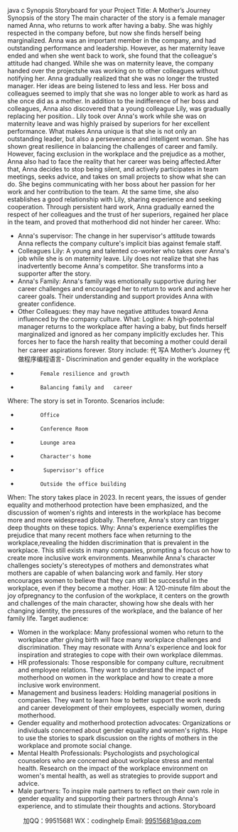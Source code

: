 java c
Synopsis  Storyboard for your Project 
Title: A Mother’s Journey 
Synopsis of the story 
The main character of   the story is a   female manager named Anna, who   returns   to   work   after   having a baby.   She was highly respected in the company before, but now she   finds herself being marginalized. Anna was an important member in the company, and   had   outstanding performance and leadership. However, as her maternity   leave ended   and when   she   went back   to work, she found that the colleague's attitude   had   changed. 
While   she   was   on   maternity   leave, the   company   handed   over   the   projectshe   was   working   on to other colleagues without notifying her. Anna gradually realized that she was no   longer   the   trusted manager. Her ideas are being listened to less and   less.   Her boss   and   colleagues seemed to imply that she was no longer able to work   as   hard   as   she   once   did   as   a   mother.
In addition to the indifference of   her boss and colleagues, Anna   also   discovered    that   a   young   colleague Lily, was gradually replacing her position.. Lily took over Anna's work while she was on maternity leave and was highly praised by superiors for her   excellent performance.
What makes Anna unique is that she is not only   an   outstanding   leader, but   also   a perseverance and intelligent woman.   She has shown great resilience in balancing the challenges of   career and family. However, facing exclusion   in the   workplace   and   the prejudice as a mother, Anna also had to face the reality   that her   career   was   being   affected.After that, Anna decides to stop being silent, and   actively participates   in team   meetings,   seeks   advice, and takes on small projects to show what   she   can   do.   She begins   communicating   with      her boss about her passion for her work and her contribution to the team. At the   same time, she also establishes a good relationship with Lily,   sharing   experience   and   seeking cooperation. Through   persistent   hard   work, Anna   gradually   earned   the   respect   of   her colleagues and the trust of   her superiors, regained her place in the team,   and proved that motherhood did not hinder her career.
Who: 
- Anna's supervisor: The   change   in her   supervisor's   attitude   towards   Anna   reflects   the   company culture's implicit bias against female   staff.
- Colleagues Lily: A   young   and   talented   co-worker who   takes   over Anna's   job   while she is on maternity leave. Lily does not realize that   she has   inadvertently become Anna's competitor.   She   transforms into a supporter after the   story.
- Anna's Family: Anna's   family was   emotionally   supportive   during her   career challenges and encouraged her to return to work and achieve her career   goals.   Their   understanding and support provides Anna with greater confidence. 
- Other Colleagues: they may   have   negative   attitudes   toward   Anna   influenced by   the   company culture.
What: 
Logline: A high-potential manager returns to the workplace after having a baby, but finds herself   marginalized and ignored as her company implicitly excludes her.   This   forces   her   to   face the harsh reality that becoming a mother could derail her career   aspirations   forever.
Story include:
代 写A Mother’s Journey
代做程序编程语言-               Discrimination and gender equality in the workplace
-            Female resilience and growth
-            Balancing family and   career
Where: 
The story   is   set   in   Toronto.
Scenarios include:
-            Office
-            Conference Room
-            Lounge area
-            Character's home
-             Supervisor's office
-            Outside the office building
When: 
The story takes place in 2023. In recent years, the issues   of   gender   equality   and motherhood   protection have been emphasized, and the discussion of   women's rights and   interests   in the       workplace has become more and more widespread globally. Therefore, Anna's story   can trigger deep thoughts on these topics.
Why: 
Anna's experience exemplifies the prejudice that many recent mothers face when returning to   the   workplace,revealing   the   hidden   discrimination   that   is   prevalent   in   the   workplace. This    still exists in many companies, prompting a focus   on how to   create   more   inclusive   work environments. Meanwhile Anna's character challenges society's stereotypes   of   mothers   and   demonstrates what mothers are capable of   when balancing work and family. Her   story encourages women to believe that they can still be successful in   the workplace,   even   if   they   become a mother. 
How: 
A   120-minute   film   about   the   joy   ofpregnancy   to   the   confusion   of   the   workplace,   it   centers   on the growth and challenges of   the main character,   showing how   she   deals with her   changing identity, the   pressures   of   the   workplace, and   the   balance   of   her   family   life.
Target audience: 
- Women in the workplace: Many professional   women   who   return   to   the   workplace   after giving birth will face many workplace challenges and discrimination.   They may   resonate with Anna's experience and look for inspiration and   strategies   to   cope   with their own workplace dilemmas.
- HR professionals: Those   responsible   for   company   culture,   recruitment   and   employee   relations. They   want   to   understand   the   impact   of   motherhood   on   women   in   the workplace and how to create a more inclusive work environment.
- Management and business leaders: Holding   managerial   positions   in   companies. They want to learn how to better support the work needs and career   development   of their employees, especially women, during motherhood.
- Gender equality and motherhood protection advocates: Organizations   or individuals concerned about gender equality and women's rights. Hope to use   the   stories to spark discussion on the rights of   mothers in the   workplace   and promote   social change. 
- Mental Health Professionals: Psychologists   and psychological   counselors   who   are   concerned about workplace stress and mental health. Research on the   impact   of   the    workplace environment on women's mental health, as well as   strategies to provide support and   advice.
- Male partners:   To   inspire male   partners   to   reflect   on   their   own   role   in   gender equality and supporting their partners through Anna's experience, and to   stimulate   their thoughts and actions. 
Storyboard 





         
加QQ：99515681  WX：codinghelp  Email: 99515681@qq.com
